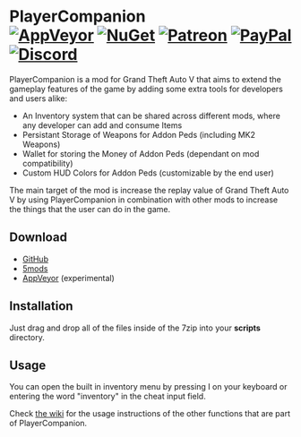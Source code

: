 # PlayerCompanion<br>[![AppVeyor][appveyor-img]][appveyor-url] [![NuGet][nuget-img]][nuget-url] [![Patreon][patreon-img]][patreon-url] [![PayPal][paypal-img]][paypal-url] [![Discord][discord-img]][discord-url]

PlayerCompanion is a mod for Grand Theft Auto V that aims to extend the gameplay features of the game by adding some extra tools for developers and users alike:

* An Inventory system that can be shared across different mods, where any developer can add and consume Items
* Persistant Storage of Weapons for Addon Peds (including MK2 Weapons)
* Wallet for storing the Money of Addon Peds (dependant on mod compatibility)
* Custom HUD Colors for Addon Peds (customizable by the end user)

The main target of the mod is increase the replay value of Grand Theft Auto V by using PlayerCompanion in combination with other mods to increase the things that the user can do in the game.

## Download

* [GitHub](https://github.com/justalemon/PlayerCompanion/releases)
* [5mods](https://www.gta5-mods.com/scripts/playercompanion)
* [AppVeyor](https://ci.appveyor.com/project/justalemon/playercompanion) (experimental)

## Installation

Just drag and drop all of the files inside of the 7zip into your **scripts** directory.

## Usage

You can open the built in inventory menu by pressing I on your keyboard or entering the word "inventory" in the cheat input field.

Check [the wiki](https://github.com/justalemon/PlayerCompanion/wiki) for the usage instructions of the other functions that are part of PlayerCompanion.

[appveyor-img]: https://img.shields.io/appveyor/build/justalemon/playercompanion?label=appveyor
[appveyor-url]: https://ci.appveyor.com/project/justalemon/playercompanion
[nuget-img]: https://img.shields.io/nuget/v/PlayerCompanion?label=nuget
[nuget-url]: https://www.nuget.org/packages/PlayerCompanion/
[patreon-img]: https://img.shields.io/badge/support-patreon-FF424D.svg
[patreon-url]: https://www.patreon.com/lemonchan
[paypal-img]: https://img.shields.io/badge/support-paypal-0079C1.svg
[paypal-url]: https://paypal.me/justalemon
[discord-img]: https://img.shields.io/badge/discord-join-7289DA.svg
[discord-url]: https://discord.gg/Cf6sspj
